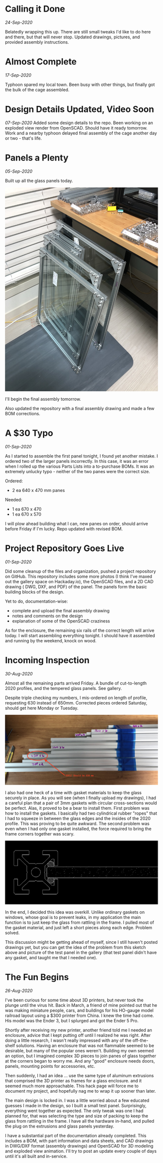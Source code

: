 # Calling it Done
_24-Sep-2020_

Belatedly wrapping this up.  There are still small tweaks I'd like to do
here and there, but that will never stop.  Updated drawings, pictures,
and provided assembly instructions.


# Almost Complete
_17-Sep-2020_

Typhoon spared my local town.  Been busy with other things, but finally
got the bulk of the cage assembled.


# Design Details Updated, Video Soon
_07-Sep-2020_
Added some design details to the repo.  Been working on an exploded view
render from OpenSCAD.  Should have it ready tomorrow.  Work and a
nearby typhoon delayed final assembly of the cage another day or two -
that's life.

# Panels a Plenty
_05-Sep-2020_

Built up all the glass panels today.

![Glass Panels are Assembled](pics/glass-panels-assembled.jpg)

I'll begin the final assembly tomorrow.

Also updated the repository with a final assembly drawing and made a few
BOM corrections.


# A $30 Typo
_01-Sep-2020_

As I started to assemble the first panel tonight, I found yet another
mistake.  I ordered two of the larger panels incorrectly. In this case,
it was an error when I rolled up the various Parts Lists into a
to-purchase BOMs.  It was an extremely unlucky typo - neither of the two
panes were the correct size. 

Ordered:
* 2 ea 640 x 470 mm panes

Needed:
* 1 ea 670 x 470
* 1 ea 670 x 570

I will plow ahead building what I can, new panes on order, should arrive
before Friday if I'm lucky.  Repo updated with revised BOM.


# Project Repository Goes Live
_01-Sep-2020_

Did some cleanup of the files and organization, pushed a project
repository on GitHub.  This repository includes some more photos (I
think I've maxed out the gallery space on Hackaday.io), the OpenSCAD
files, and a 2D CAD drawing ( DWG, DXF, and PDF) of the panel.  The
panels form the basic building blocks of the design.

Yet to do, documentation-wise:

* complete and upload the final assembly drawing
* notes and comments on the design
* explanation of some of the OpenSCAD craziness

As for the enclosure, the remaining six rails of the correct length will
arrive today. I will start assembling everything tonight.  I should have
it assembled and running by the weekend, knock on wood.


# Incoming Inspection
_30-Aug-2020_

Almost all the remaining parts arrived Friday.  A bundle of
cut-to-length 2020 profiles, and the tempered glass panels.  See
gallery.

Despite triple checking my numbers, I mis-ordered on length of profile,
requesting 630 instead of 650mm.  Corrected pieces ordered Saturday,
should get here Monday or Tuesday.

![Incoming Inspection, Profiles](pics/profiles-incoming-qc1.jpg)

I also had one heck of a time with gasket materials to keep the glass
securely in place.  As you will see (when I finally upload my drawings),
I had a careful plan that a pair of 3mm gaskets with circular
cross-sections would be perfect.  Alas, it proved to be a bear to
install them.  First problem was how to install the gaskets.  I
basically had two cylindrical rubber "ropes" that I had to squeeze in
between the glass edges and the insides of the 2020 profile.  This was
proving to be quite awkward.  The second problem was even when I had
only one gasket installed, the force required to bring the frame corners
together was scary. 

![Gasket Seating in a Perfect World](pics/glass-gasketing-bad-idea.png)

In the end, I decided this idea was overkill.  Unlike ordinary gaskets
on windows, whose goal is to prevent leaks, in my application the main
function is to just keep the glass from rattling in the frame.  I pulled
most of the gasket material, and just left a short pieces along each
edge.  Problem solved.

This discussion might be getting ahead of myself, since I still haven't
posted drawings yet, but you can get the idea of the problem from this
sketch above and picture of the test panel in the gallery (that test
panel didn't have any gasket, and taught me that I needed one).


# The Fun Begins
_26-Aug-2020_

I've been curious for some time about 3D printers, but never took the
plunge until the virus hit.  Back in March, a friend of mine pointed out
that he was making miniature people, cars, and buildings for his
HO-gauge model railroad layout using a $300 printer from China.  I knew
the time had come.  His model was the Ender 3, but I splurged and got
the Ender 5 Pro.  

Shortly after receiving my new printer, another friend told me I needed
an enclosure, advice that I kept putting off until I realized he was
right.  After doing a little research, I wasn't really impressed with
any of the off-the-shelf solutions.  Having an enclosure that was not
flammable seemed to be desirable, but many of the popular ones weren't.
Building my own seemed an option, but I imagined complex 3D pieces to
join panes of glass together at the corners began to worry me. And any
"good" enclosure needs doors, panels, mounting points for accessories,
etc.  

Then suddenly, I had an idea ... use the same type of aluminum
extrusions that comprised the 3D printer as frames for a glass
enclosure. and it seemed much more approachable.  This hack page will
force me to document my project, and hopefully nag me to wrap it up
sooner than later.

The main design is locked in.  I was a little worried about a few
educated guesses I made in the design, so I built a small test panel.
Surprisingly, everything went together as expected.  The only tweak was
one I had planned for, that was selecting the type and size of packing
to keep the glass from rattling in the frame.  I have all the hardware
in-hand, and pulled the plug on the extrusions and glass panels
yesterday.

I have a substantial part of the documentation already completed.  This
includes a BOM, with part information and data sheets, and CAD drawings
in DWG/DXF format (assembly drawings) and OpenSCAD for 3D modeling and
exploded view animation.  I'll try to post an update every couple of
days until it's all built and in-service.

